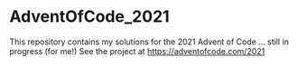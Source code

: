 # AdventOfCode_2021

This repository contains my solutions for the 2021 Advent of Code ... still in progress (for me!)
See the project at https://adventofcode.com/2021
